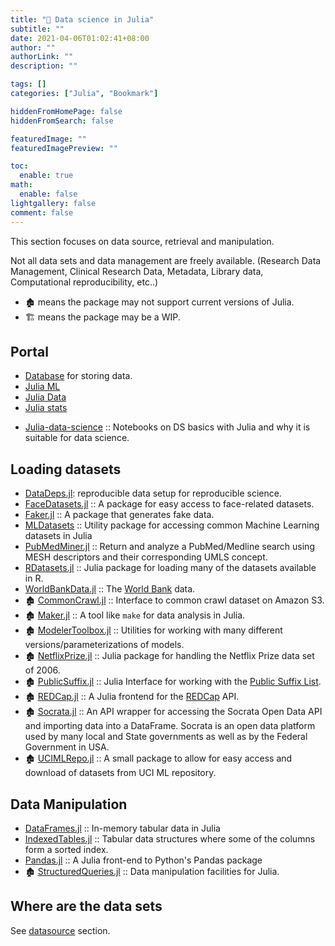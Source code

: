 ```yaml
---
title: "🔖 Data science in Julia"
subtitle: ""
date: 2021-04-06T01:02:41+08:00
author: ""
authorLink: ""
description: ""

tags: []
categories: ["Julia", "Bookmark"]

hiddenFromHomePage: false
hiddenFromSearch: false

featuredImage: ""
featuredImagePreview: ""

toc:
  enable: true
math:
  enable: false
lightgallery: false
comment: false
---
```


This section focuses on data source, retrieval and manipulation.

<!--more-->

Not all data sets and data management are freely available. (Research Data Management, Clinical Research Data, Metadata, Library data, Computational reproducibility, etc..)

- 🏚️ means the package may not support current versions of Julia.
- 🏗️ means the package may be a WIP.

## Portal

- [Database](database.md) for storing data.
- [Julia ML](https://github.com/JuliaML)
- [Julia Data](https://github.com/JuliaData)
- [Julia stats](https://github.com/JuliaStats)
+ [Julia-data-science](https://github.com/tirthajyoti/Julia-data-science) :: Notebooks on DS basics with Julia and why it is suitable for data science.

## Loading datasets

+ [DataDeps.jl](https://github.com/oxinabox/DataDeps.jl): reproducible data setup for reproducible science.
+ [FaceDatasets.jl](https://github.com/dfdx/FaceDatasets.jl) :: A package for easy access to face-related datasets.
+ [Faker.jl](https://github.com/neomatrixcode/Faker.jl) :: A package that generates fake data.
+ [MLDatasets](https://github.com/JuliaML/MLDatasets.jl) :: Utility package for accessing common Machine Learning datasets in Julia
+ [PubMedMiner.jl](https://github.com/JuliaHealth/PubMedMiner.jl) :: Return and analyze a PubMed/Medline search using MESH descriptors and their corresponding UMLS concept.
+ [RDatasets.jl](https://github.com/JuliaStats/RDatasets.jl) :: Julia package for loading many of the datasets available in R.
+ [WorldBankData.jl](https://github.com/4gh/WorldBankData.jl) :: The [World Bank](https://data.worldbank.org/) data.
+ 🏚️ [CommonCrawl.jl](https://github.com/tanmaykm/CommonCrawl.jl) :: Interface to common crawl dataset on Amazon S3.
+ 🏚️ [Maker.jl](https://github.com/tshort/Maker.jl) :: A tool like `make` for data analysis in Julia.
+ 🏚️ [ModelerToolbox.jl](https://github.com/spencerlyon2/ModelerToolbox.jl) :: Utilities for working with many different versions/parameterizations of models.
+ 🏚️ [NetflixPrize.jl](https://github.com/jiahao/NetflixPrize.jl) :: Julia package for handling the Netflix Prize data set of 2006.
+ 🏚️ [PublicSuffix.jl](https://github.com/tanmaykm/PublicSuffix.jl) :: Julia Interface for working with the [Public Suffix List](http://publicsuffix.org/).
+ 🏚️ [REDCap.jl](https://github.com/bcbi/REDCap.jl) :: A Julia frontend for the [REDCap](https://en.wikipedia.org/wiki/REDCap) API.
+ 🏚️ [Socrata.jl](https://github.com/drewgendreau/Socrata.jl) :: An API wrapper for accessing the Socrata Open Data API and importing data into a DataFrame. Socrata is an open data platform used by many local and State governments as well as by the Federal Government in USA.
+ 🏚️ [UCIMLRepo.jl](https://github.com/siddhantjain/UCIMLRepo.jl) :: A small package to allow for easy access and download of datasets from UCI ML repository.

## Data Manipulation

+ [DataFrames.jl](https://github.com/JuliaData/DataFrames.jl) :: In-memory tabular data in Julia
+ [IndexedTables.jl](https://github.com/JuliaData/IndexedTables.jl) :: Tabular data structures where some of the columns form a sorted index.
+ [Pandas.jl](https://github.com/JuliaPy/Pandas.jl) :: A Julia front-end to Python's Pandas package
+ 🏚️ [StructuredQueries.jl](https://github.com/davidagold/StructuredQueries.jl) :: Data manipulation facilities for Julia.

## Where are the data sets

See [datasource](/datasource.md) section.
